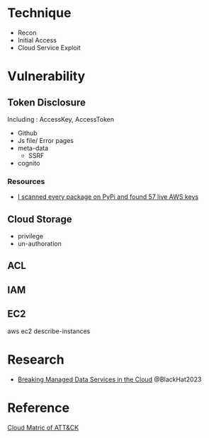 # Technique
 - Recon
 - Initial Access
 - Cloud Service Exploit


# Vulnerability
## Token Disclosure
 Including : AccessKey, AccessToken
- Github
- Js file/ Error pages
- meta-data 
  - SSRF
- cognito

### Resources
- [I scanned every package on PyPi and found 57 live AWS keys](https://tomforb.es/i-scanned-every-package-on-pypi-and-found-57-live-aws-keys/)

## Cloud Storage
- privilege
- un-authoration

## ACL

## IAM

## EC2
 aws ec2 describe-instances
 

# Research
- [Breaking Managed Data Services in the Cloud](https://www.blackhat.com/asia-23/briefings/schedule/#breaking-managed-data-services-in-the-cloud-31187)  @BlackHat2023


# Reference
[Cloud Matric of ATT&CK](https://attack.mitre.org/matrices/enterprise/cloud/)
